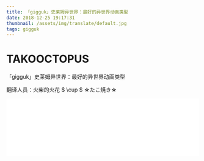 ```yaml
---
title: 「gigguk」史莱姆异世界：最好的异世界动画类型
date: 2018-12-25 19:17:31
thumbnail: /assets/img/translate/default.jpg
tags: gigguk
---
```

# TAKOOCTOPUS

<label class="label-header"> 「gigguk」史莱姆异世界：最好的异世界动画类型 </label>

翻译人员：火柴的火花 $ \cup $  ☆たこ焼き☆

<iframe id="spkj" src="//player.bilibili.com/player.html?aid=39004338&cid=68547822&page=1" scrolling="no" border="0" frameborder="no" framespacing="0" allowfullscreen="true" width=100%> </iframe>

<script type="text/javascript">
    document.getElementById("spkj").style.height=document.getElementById("spkj").scrollWidth*0.76+"px";
</script>